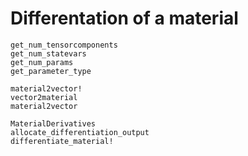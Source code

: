 # Differentation of a material

```@docs
get_num_tensorcomponents
get_num_statevars
get_num_params
get_parameter_type
```

```@docs
material2vector!
vector2material
material2vector
```

```@docs
MaterialDerivatives
allocate_differentiation_output
differentiate_material!
```

